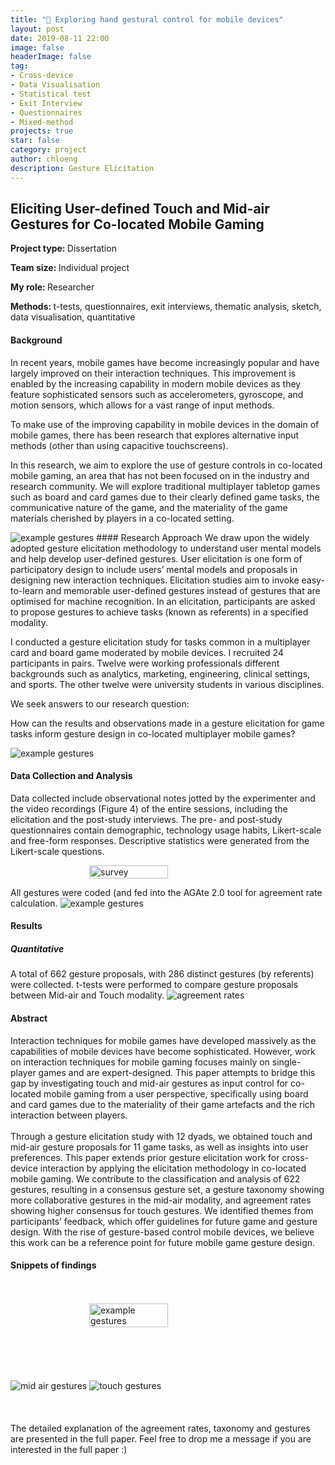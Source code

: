 ```yaml
---
title: "👋 Exploring hand gestural control for mobile devices"
layout: post
date: 2019-08-11 22:00
image: false
headerImage: false
tag:
- Cross-device
- Data Visualisation
- Statistical test
- Exit Interview
- Questionnaires
- Mixed-method
projects: true
star: false
category: project
author: chloeng
description: Gesture Elicitation
---
```


## Eliciting User-defined Touch and Mid-air Gestures for Co-located Mobile Gaming
<b>Project type: </b> Dissertation

<b>Team size: </b> Individual project

<b>My role: </b> Researcher

<b>Methods: </b> t-tests, questionnaires, exit interviews, thematic analysis, sketch, data visualisation, quantitative

#### Background
In recent years, mobile games have become increasingly popular and have largely improved on their interaction techniques. This improvement is enabled by the increasing capability in modern mobile devices as they feature sophisticated sensors such as accelerometers, gyroscope, and motion sensors, which allows for a vast range of input methods. 

To make use of the improving capability in mobile devices in the domain of mobile games, there has been research that explores alternative input methods (other than using capacitive touchscreens).

In this research, we aim to explore the use of gesture controls in co-located mobile gaming, an area that has not been focused on in the industry and research community. We will explore traditional multiplayer tabletop games such as board and card games due to their clearly defined game tasks, the communicative nature of the game, and the materiality of the game materials cherished by players in a co-located setting.

<img alt="example gestures" src="https://chloenhy.github.io/assets/images/gesture/example-gesture.jpg" />
#### Research Approach
We draw upon the widely adopted gesture elicitation methodology to understand user mental models and help develop user-defined gestures. User elicitation is one form of participatory design to include users’ mental models and proposals in designing new interaction techniques. Elicitation studies aim to invoke easy-to-learn and memorable user-defined gestures instead of gestures that are optimised for machine recognition. In an elicitation, participants are asked to propose gestures to achieve tasks (known as referents) in a specified modality.

I conducted a gesture elicitation study for tasks common in a multiplayer card and board game moderated by mobile devices. I recruited 24 participants in pairs. Twelve were working professionals different backgrounds such as analytics, marketing, engineering, clinical settings, and sports. The other twelve were university students in various disciplines.

We seek answers to our research question: 

How can the results and observations made in a gesture elicitation for game tasks inform gesture design in co-located multiplayer mobile games?

<img alt="example gestures" src="https://chloenhy.github.io/assets/images/gesture/participants.jpg" />


#### Data Collection and Analysis
Data collected include observational notes jotted by the experimenter and the video recordings (Figure 4) of the entire sessions, including the elicitation and the post-study interviews. The pre- and post-study questionnaires contain demographic, technology usage habits, Likert-scale and free-form responses. Descriptive statistics were generated from the Likert-scale questions. 

<div style="display: flex; justify-content: center;">
  <img alt="survey" src="https://chloenhy.github.io/assets/images/gesture/gesture-survey.jpg" width="50%" height="50%" align="middle"/>
</div>

All gestures were coded (and fed into the AGAte 2.0 tool for agreement rate calculation.
<img alt="example gestures" src="https://chloenhy.github.io/assets/images/gesture/agate.jpg" />


#### Results
##### Quantitative 
A total of 662 gesture proposals, with 286 distinct gestures (by referents) were collected. t-tests were performed to compare gesture proposals between Mid-air and Touch modality.
<img alt="agreement rates" src="https://chloenhy.github.io/assets/images/gesture/agreement-rates.jpg"/>

#### Abstract
Interaction techniques for mobile games have developed massively as the capabilities of mobile devices have become sophisticated. However, work on interaction techniques for mobile gaming focuses mainly on single- player games and are expert-designed. This paper attempts to bridge this gap by investigating touch and mid-air gestures as input control for co-located mobile gaming from a user perspective, specifically using board and card games due to the materiality of their game artefacts and the rich interaction between players.
<br>
<br>
Through a gesture elicitation study with 12 dyads, we obtained touch and mid-air gesture proposals for 11 game tasks, as well as insights into user preferences. This paper extends prior gesture elicitation work for cross-device interaction by applying the elicitation methodology in co-located mobile gaming. We contribute to the classification and analysis of 622 gestures, resulting in a consensus gesture set, a gesture taxonomy showing more collaborative gestures in the mid-air modality, and agreement rates showing higher consensus for touch gestures. We identified themes from participants’ feedback, which offer guidelines for future game and gesture design. With the rise of gesture-based control mobile devices, we believe this work can be a reference point for future mobile game gesture design.

#### Snippets of findings
<br>
<br>
<div style="display: flex; justify-content: center;">
  <img alt="example gestures" src="https://chloenhy.github.io/assets/images/gesture/collab-gesture.jpg" width="50%" height="50%" />
</div>
<br>
<br>
<br>
<br>

<br>
<img alt="mid air gestures" src="https://chloenhy.github.io/assets/images/gesture/mid-air-gesture.jpg"/>
<img alt="touch gestures" src="https://chloenhy.github.io/assets/images/gesture/touch-gesture.jpg"/>

<br>
<br>
<br>
<br>
The detailed explanation of the agreement rates, taxonomy and gestures are presented in the full paper. Feel free to drop me a message if you are interested in the full paper :)
